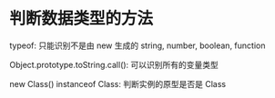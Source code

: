 # 判断数据类型的方法

typeof: 只能识别不是由 new 生成的 string, number, boolean, function

Object.prototype.toString.call(): 可以识别所有的变量类型

new Class() instanceof Class: 判断实例的原型是否是 Class